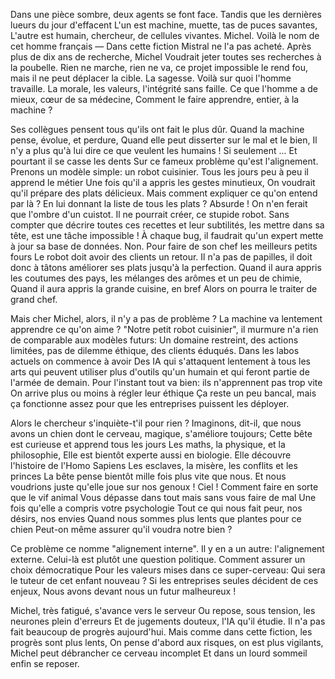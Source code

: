 Dans une pièce sombre, deux agents se font face.
Tandis que les dernières lueurs du jour d'effacent
L'un est machine, muette, tas de puces savantes,
L'autre est humain, chercheur, de cellules vivantes.
Michel. Voilà le nom de cet homme français
— Dans cette fiction Mistral ne l'a pas acheté.
Après plus de dix ans de recherche, Michel
Voudrait jeter toutes ses recherches à la poubelle.
Rien ne marche, rien ne va, ce projet impossible
le rend fou, mais il ne peut déplacer la cible.
La sagesse. Voilà sur quoi l'homme travaille.
La morale, les valeurs, l'intégrité sans faille.
Ce que l'homme a de mieux, cœur de sa médecine,
Comment le faire apprendre, entier, à la machine ?

Ses collègues pensent tous qu'ils ont fait le plus dûr.
Quand la machine pense, évolue, et perdure,
Quand elle peut disserter sur le mal et le bien,
Il n'y a plus qu'à lui dire ce que veulent les humains !
Si seulement ... Et pourtant il se casse les dents
Sur ce fameux problème qu'est l'alignement.
Prenons un modèle simple: un robot cuisinier.
Tous les jours peu à peu il apprend le métier
Une fois qu'il a appris les gestes minutieux,
On voudrait qu'il prépare des plats délicieux.
Mais comment expliquer ce qu'on entend par là ?
En lui donnant la liste de tous les plats ?
Absurde ! On n'en ferait que l'ombre d'un cuistot.
Il ne pourrait créer, ce stupide robot.
Sans compter que décrire toutes ces recettes
et leur subtilités, les mettre dans sa tête,
est une tâche impossible ! À chaque bug, il faudrait
qu'un expert mette à jour sa base de données.
Non. Pour faire de son chef les meilleurs petits fours
Le robot doit avoir des clients un retour.
Il n'a pas de papilles, il doit donc à tâtons
améliorer ses plats jusqu'à la perfection.
Quand il aura appris les coutumes des pays,
les mélanges des arômes et un peu de chimie,
Quand il aura appris la grande cuisine, en bref
Alors on pourra le traiter de grand chef.

Mais cher Michel, alors, il n'y a pas de problème ?
La machine va lentement apprendre ce qu'on aime ?
"Notre petit robot cuisinier", il murmure
n'a rien de comparable aux modèles futurs:
Un domaine restreint, des actions limitées,
pas de dilemme éthique, des clients éduqués.
Dans les labos actuels on commence à avoir
Des IA qui s'attaquent lentement à tous les arts
qui peuvent utiliser plus d'outils qu'un humain
et qui feront partie de l'armée de demain.
Pour l'instant tout va bien: ils n'apprennent pas trop vite
On arrive plus ou moins à régler leur éthique
Ça reste un peu bancal, mais ça fonctionne assez
pour que les entreprises puissent les déployer.

Alors le chercheur s'inquiète-t'il pour rien ?
Imaginons, dit-il, que nous avons un chien
dont le cerveau, magique, s'améliore toujours;
Cette bête est curieuse et apprend tous les jours
Les maths, la physique, et la philosophie,
Elle est bientôt experte aussi en biologie.
Elle découvre l'histoire de l'Homo Sapiens
Les esclaves, la misère, les conflits et les princes
La bête pense bientôt mille fois plus vite que nous.
Et nous voudrions juste qu'elle joue sur nos genoux !
Ciel ! Comment faire en sorte que le vif animal
Vous dépasse dans tout mais sans vous faire de mal
Une fois qu'elle a compris votre psychologie
Tout ce qui nous fait peur, nos désirs, nos envies
Quand nous sommes plus lents que plantes pour ce chien
Peut-on même assurer qu'il voudra notre bien ?

Ce problème ce nomme "alignement interne".
Il y en a un autre: l'alignement externe.
Celui-là est plutôt une question politique.
Comment assurer un choix démocratique
Pour les valeurs mises dans ce super-cerveau:
Qui sera le tuteur de cet enfant nouveau ?
Si les entreprises seules décident de ces enjeux,
Nous avons devant nous un futur malheureux !

Michel, très fatigué, s'avance vers le serveur
Ou repose, sous tension, les neurones plein d'erreurs
Et de jugements douteux, l'IA qu'il étudie.
Il n'a pas fait beaucoup de progrès aujourd'hui.
Mais comme dans cette fiction, les progrès sont plus lents,
On pense d'abord aux risques, on est plus vigilants,
Michel peut débrancher ce cerveau incomplet
Et dans un lourd sommeil enfin se reposer.
